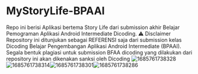 # MyStoryLife-BPAAI
Repo ini berisi Aplikasi bertema Story Life dari submission akhir Belajar Pemograman Aplikasi Android Intermediate Dicoding.
⚠️ Disclaimer
    Repository ini ditunjukan sebagai REFERENSI saja dari submission kelas Dicoding Belajar Pengembangan Aplikasi Android Intermediate (BPAAI). Segala bentuk plagiasi untuk submission BFAA dicoding yang dilakukan dari repository ini akan dikenakan sanksi oleh Dicoding
![1685761738328](https://github.com/Rikito28/MyStoryLife-BPAAI/assets/121657800/66f6d799-7038-405b-9884-9aedd3a80253)  ![1685761738314](https://github.com/Rikito28/MyStoryLife-BPAAI/assets/121657800/178ced9b-9546-435a-827a-fc2b22d0df0e)![1685761738301](https://github.com/Rikito28/MyStoryLife-BPAAI/assets/121657800/886d1867-50ff-4f42-9db6-36ed6d74c978)![1685761738286](https://github.com/Rikito28/MyStoryLife-BPAAI/assets/121657800/41ade249-a492-4208-bb7c-6868145a06d4)

